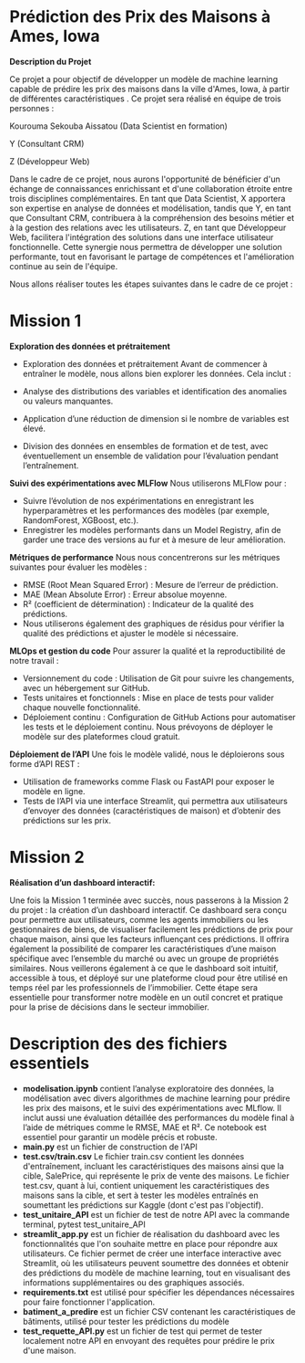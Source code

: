 # **Prédiction des Prix des Maisons à Ames, Iowa**

**Description du Projet**

Ce projet a pour objectif de développer un modèle de machine learning capable de prédire les prix des maisons dans la ville d'Ames, Iowa, à partir de différentes caractéristiques . Ce projet sera réalisé en équipe de trois personnes :

Kourouma Sekouba Aissatou (Data Scientist en formation)

Y (Consultant CRM)

Z (Développeur Web)


Dans le cadre de ce projet, nous aurons l'opportunité de bénéficier d'un échange de connaissances enrichissant et d'une collaboration étroite entre trois disciplines complémentaires. En tant que Data Scientist, X apportera son expertise en analyse de données et modélisation, tandis que Y, en tant que Consultant CRM, contribuera à la compréhension des besoins métier et à la gestion des relations avec les utilisateurs. Z, en tant que Développeur Web, facilitera l'intégration des solutions dans une interface utilisateur fonctionnelle. Cette synergie nous permettra de développer une solution performante, tout en favorisant le partage de compétences et l'amélioration continue au sein de l'équipe.

Nous allons réaliser toutes les étapes suivantes dans le cadre de ce projet :

# **Mission 1**



**Exploration des données et prétraitement**

* Exploration des données et prétraitement
Avant de commencer à entraîner le modèle, nous allons bien explorer les données. Cela inclut :

* Analyse des distributions des variables et identification des anomalies ou valeurs manquantes.
* Application d’une réduction de dimension si le nombre de variables est élevé.
* Division des données en ensembles de formation et de test, avec éventuellement un ensemble de validation pour l’évaluation pendant l’entraînement.


**Suivi des expérimentations avec MLFlow**
Nous utiliserons MLFlow pour :

* Suivre l’évolution de nos expérimentations en enregistrant les hyperparamètres et les performances des modèles (par exemple, RandomForest, XGBoost, etc.).
* Enregistrer les modèles performants dans un Model Registry, afin de garder une trace des versions au fur et à mesure de leur amélioration.


**Métriques de performance**
Nous nous concentrerons sur les métriques suivantes pour évaluer les modèles :

* RMSE (Root Mean Squared Error) : Mesure de l’erreur de prédiction.
* MAE (Mean Absolute Error) : Erreur absolue moyenne.
* R² (coefficient de détermination) : Indicateur de la qualité des prédictions.
* Nous utiliserons également des graphiques de résidus pour vérifier la qualité des prédictions et ajuster le modèle si nécessaire.

**MLOps et gestion du code**
Pour assurer la qualité et la reproductibilité de notre travail :

* Versionnement du code : Utilisation de Git pour suivre les changements, avec un hébergement sur GitHub.
* Tests unitaires et fonctionnels : Mise en place de tests pour valider chaque nouvelle fonctionnalité.
* Déploiement continu : Configuration de GitHub Actions pour automatiser les tests et le déploiement continu. Nous prévoyons de déployer le modèle sur des plateformes cloud gratuit.

**Déploiement de l’API**
Une fois le modèle validé, nous le déploierons sous forme d’API REST :

* Utilisation de frameworks comme Flask ou FastAPI pour exposer le modèle en ligne.
* Tests de l’API via une interface Streamlit, qui permettra aux utilisateurs d’envoyer des données (caractéristiques de maison) et d’obtenir des prédictions sur les prix.

# **Mission 2**
**Réalisation d’un dashboard interactif:**


Une fois la Mission 1 terminée avec succès, nous passerons à la Mission 2 du projet : la création d’un dashboard interactif. Ce dashboard sera conçu pour permettre aux utilisateurs, comme les agents immobiliers ou les gestionnaires de biens, de visualiser facilement les prédictions de prix pour chaque maison, ainsi que les facteurs influençant ces prédictions. Il offrira également la possibilité de comparer les caractéristiques d’une maison spécifique avec l’ensemble du marché ou avec un groupe de propriétés similaires. Nous veillerons également à ce que le dashboard soit intuitif, accessible à tous, et déployé sur une plateforme cloud pour être utilisé en temps réel par les professionnels de l’immobilier. Cette étape sera essentielle pour transformer notre modèle en un outil concret et pratique pour la prise de décisions dans le secteur immobilier.

# **Description des des fichiers essentiels**
* **modelisation.ipynb** contient l’analyse exploratoire des données, la modélisation avec divers algorithmes de machine learning pour prédire les prix des maisons, et le suivi des expérimentations avec MLflow. Il inclut aussi une évaluation détaillée des performances du modèle final à l’aide de métriques comme le RMSE, MAE et R². Ce notebook est essentiel pour garantir un modèle précis et robuste.
* **main.py** est un fichier de construction de l'API 
* **test.csv/train.csv** Le fichier train.csv contient les données d'entraînement, incluant les caractéristiques des maisons ainsi que la cible, SalePrice, qui représente le prix de vente des maisons. Le fichier test.csv, quant à lui, contient uniquement les caractéristiques des maisons sans la cible, et sert à tester les modèles entraînés en soumettant les prédictions sur Kaggle (dont c'est pas l'objectif).
* **test_unitaire_API** est un fichier de test de notre API avec la commande terminal,  pytest test_unitaire_API
* **streamlit_app.py** est un fichier de réalisation du dashboard avec les fonctionnalités que l'on souhaite mettre en place pour répondre aux utilisateurs. Ce fichier permet de créer une interface interactive avec Streamlit, où les utilisateurs peuvent soumettre des données et obtenir des prédictions du modèle de machine learning, tout en visualisant des informations supplémentaires ou des graphiques associés.
* **requirements.txt** est utilisé pour spécifier les dépendances nécessaires pour faire fonctionner l'application.
* **batiment_a_predire**  est un fichier CSV contenant les caractéristiques de bâtiments, utilisé pour tester les prédictions du modèle
* **test_requette_API.py** est un fichier de test qui permet de tester localement notre API en envoyant des requêtes pour prédire le prix d'une maison. 
